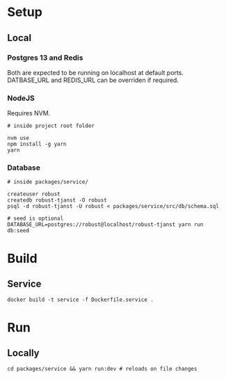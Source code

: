 
# Setup
## Local
### Postgres 13 and Redis
Both are expected to be running on localhost at default ports. DATBASE_URL and REDIS_URL can be overriden if required.

### NodeJS
Requires NVM.

```
# inside project root folder

nvm use
npm install -g yarn
yarn
```

### Database
```
# inside packages/service/ 

createuser robust
createdb robust-tjanst -O robust
psql -d robust-tjanst -U robust < packages/service/src/db/schema.sql

# seed is optional
DATABASE_URL=postgres://robust@localhost/robust-tjanst yarn run db:seed
```

# Build
## Service
```
docker build -t service -f Dockerfile.service .

```

# Run
## Locally
```
cd packages/service && yarn run:dev # reloads on file changes
```
